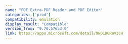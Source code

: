 ```yaml
---
name: "PDF Extra-PDF Reader and PDF Editor"
categories: ['prod']
compatibility: emulation
display_result: "Compatible"
version_from: "9.70.57653.0"
link: https://apps.microsoft.com/detail/9ND1DGRWV3CH
---
```

